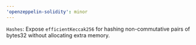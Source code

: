 ```yaml
---
'openzeppelin-solidity': minor
---
```


`Hashes`: Expose `efficientKeccak256` for hashing non-commutative pairs of bytes32 without allocating extra memory.
